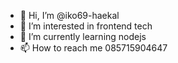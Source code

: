 - 👋 Hi, I’m @iko69-haekal
- 👀 I’m interested in frontend tech
- 🌱 I’m currently learning nodejs
- 📫 How to reach me 085715904647

<!---
iko69-haekal/iko69-haekal is a ✨ special ✨ repository because its `README.md` (this file) appears on your GitHub profile.
You can click the Preview link to take a look at your changes.
--->
